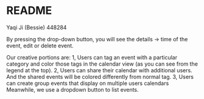 # README #

Yaqi Ji (Bessie) 448284


By pressing the drop-down button, you will see the details -> time of the event, edit or delete event.

Our creative portions are:
1, Users can tag an event with a particular category and color those tags in the calendar view (as you can see from the legend at the top).
2, Users can share their calendar with additional users. And the shared events will be colored differently from normal tag.
3, Users can create group events that display on multiple users calendars
Meanwhile, we use a dropdown button to list events.
